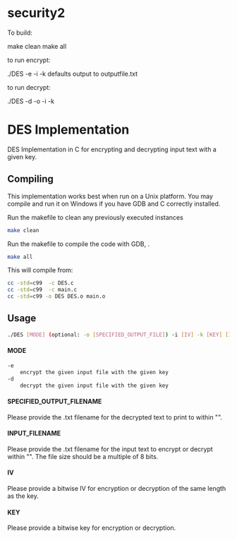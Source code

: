 # security2

To build: 

make clean
make all

to run encrypt:

./DES -e -i <IV> -k <key> <plain text file>
    defaults output to outputfile.txt
  
to run decrypt:

 ./DES -d -o <new output file> -i <IV> -k <key> <encrypted file>





# DES Implementation

DES Implementation in C for encrypting and decrypting input text with a given key.

## Compiling
This implementation works best when run on a Unix platform. You may compile and run it on Windows if you have GDB and C correctly installed.

Run the makefile to clean any previously executed instances
```bash
make clean
```

Run the makefile to compile the code with GDB, .
```bash
make all
```

This will compile from:
```bash
cc -std=c99  -c DES.c
cc -std=c99  -c main.c
cc -std=c99 -o DES DES.o main.o
```

## Usage

```bash
./DES [MODE] (optional: -o [SPECIFIED_OUTPUT_FILE]) -i [IV] -k [KEY] [INPUT_FILENAME]
```
#### MODE

```bash
-e 
    encrypt the given input file with the given key
-d
    decrypt the given input file with the given key
```

#### SPECIFIED_OUTPUT_FILENAME

Please provide the .txt filename for the decrypted text to print to within "".

#### INPUT_FILENAME

Please provide the .txt filename for the input text to encrypt or decrypt within "".
The file size should be a multiple of 8 bits.

#### IV

Please provide a bitwise IV for encryption or decryption of the same length as the key.

#### KEY

Please provide a bitwise key for encryption or decryption.
